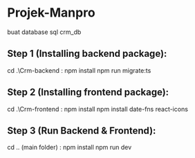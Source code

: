 # Projek-Manpro


buat database sql crm_db

## Step 1 (Installing backend package):
cd .\Crm-backend : 
npm install
npm run migrate:ts

## Step 2 (Installing frontend package):
cd .\Crm-frontend : 
npm install
npm install date-fns react-icons

## Step 3 (Run Backend & Frontend): 
cd .. (main folder) : 
npm install
npm run dev




